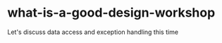 what-is-a-good-design-workshop
==============================

Let's discuss data access and exception handling this time